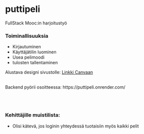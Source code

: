 # puttipeli
FullStack Mooc:in harjoitustyö

### Toiminallisuuksia
- Kirjautuminen
- Käyttäjätilin luominen
- Usea pelimoodi
- tulosten tallentaminen

Alustava designi sivustolle:
	[Linkki Canvaan](https://www.canva.com/design/DAF250LJGbo/3TtRJPhuMGxBiNyxib46Zw/edit?utm_content=DAF250LJGbo&utm_campaign=designshare&utm_medium=link2&utm_source=sharebutton)

 <br>
 Backend pyörii osoitteessa: https://puttipeli.onrender.com/

 <br> <br>
 ### Kehittäjille muistilista:
 - Olisi kätevä, jos loginin yhteydessä tuotaisiin myös kaikki pelit
